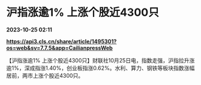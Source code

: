 # 沪指涨逾1% 上涨个股近4300只

**2023-10-25 02:11**

**https://api3.cls.cn/share/article/1495301?os=web&sv=7.7.5&app=CailianpressWeb**

【沪指涨逾1% 上涨个股近4300只】财联社10月25日电，指数走强，沪指拉升涨逾1%，深成指涨1.40%，创业板指涨0.62%。水利、算力、钢铁等板块指数涨幅居前，两市上涨个股近4300只。